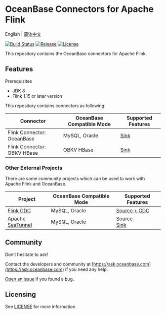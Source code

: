 # OceanBase Connectors for Apache Flink

English | [简体中文](README_CN.md)

[![Build Status](https://github.com/oceanbase/flink-connector-oceanbase/actions/workflows/build_main.yml/badge.svg?branch=main)](https://github.com/oceanbase/flink-connector-oceanbase/actions/workflows/build_main.yml)
[![Release](https://img.shields.io/github/release/oceanbase/flink-connector-oceanbase.svg)](https://github.com/oceanbase/flink-connector-oceanbase/releases)
[![License](https://img.shields.io/badge/License-Apache_2.0-blue.svg)](LICENSE)

This repository contains the OceanBase connectors for Apache Flink.

## Features

Prerequisites

- JDK 8
- Flink 1.15 or later version

This repository contains connectors as following:

|          Connector          | OceanBase Compatible Mode |               Supported Features                |
|-----------------------------|---------------------------|-------------------------------------------------|
| Flink Connector: OceanBase  | MySQL, Oracle             | [Sink](docs/sink/flink-connector-oceanbase.md)  |
| Flink Connector: OBKV HBase | OBKV HBase                | [Sink](docs/sink/flink-connector-obkv-hbase.md) |

### Other External Projects

There are some community projects which can be used to work with Apache Flink and OceanBase.

|                            Project                             | OceanBase Compatible Mode |                                                                  Supported Features                                                                  |
|----------------------------------------------------------------|---------------------------|------------------------------------------------------------------------------------------------------------------------------------------------------|
| [Flink CDC](https://github.com/ververica/flink-cdc-connectors) | MySQL, Oracle             | [Source + CDC](https://nightlies.apache.org/flink/flink-cdc-docs-master/docs/connectors/flink-sources/oceanbase-cdc/)                                |
| [Apache SeaTunnel](https://github.com/apache/seatunnel)        | MySQL, Oracle             | [Source](https://seatunnel.apache.org/docs/connector-v2/source/OceanBase)<br/> [Sink](https://seatunnel.apache.org/docs/connector-v2/sink/OceanBase) |

## Community

Don’t hesitate to ask!

Contact the developers and community at [https://ask.oceanbase.com](https://ask.oceanbase.com) if you need any help.

[Open an issue](https://github.com/oceanbase/flink-connector-oceanbase/issues) if you found a bug.

## Licensing

See [LICENSE](LICENSE) for more information.

